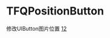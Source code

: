 # TFQPositionButton
修改UIButton图片位置
[12](https://github.com/LiZhiDaDa/TFQPositionButton/tree/master/img/1.png)
